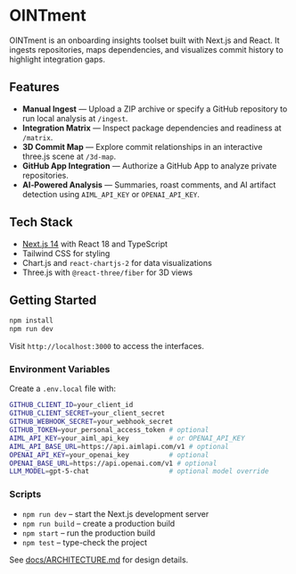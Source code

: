 # OINTment

OINTment is an onboarding insights toolset built with Next.js and React. It ingests repositories, maps dependencies, and visualizes commit history to highlight integration gaps.

## Features

- **Manual Ingest** &mdash; Upload a ZIP archive or specify a GitHub repository to run local analysis at `/ingest`.
- **Integration Matrix** &mdash; Inspect package dependencies and readiness at `/matrix`.
- **3D Commit Map** &mdash; Explore commit relationships in an interactive three.js scene at `/3d-map`.
- **GitHub App Integration** &mdash; Authorize a GitHub App to analyze private repositories.
- **AI‑Powered Analysis** &mdash; Summaries, roast comments, and AI artifact detection using `AIML_API_KEY` or `OPENAI_API_KEY`.

## Tech Stack

- [Next.js 14](https://nextjs.org) with React 18 and TypeScript
- Tailwind CSS for styling
- Chart.js and `react-chartjs-2` for data visualizations
- Three.js with `@react-three/fiber` for 3D views

## Getting Started

```bash
npm install
npm run dev
```

Visit `http://localhost:3000` to access the interfaces.

### Environment Variables

Create a `.env.local` file with:

```bash
GITHUB_CLIENT_ID=your_client_id
GITHUB_CLIENT_SECRET=your_client_secret
GITHUB_WEBHOOK_SECRET=your_webhook_secret
GITHUB_TOKEN=your_personal_access_token # optional
AIML_API_KEY=your_aiml_api_key          # or OPENAI_API_KEY
AIML_API_BASE_URL=https://api.aimlapi.com/v1 # optional
OPENAI_API_KEY=your_openai_key          # optional
OPENAI_BASE_URL=https://api.openai.com/v1 # optional
LLM_MODEL=gpt-5-chat                    # optional model override
```

### Scripts

- `npm run dev` &ndash; start the Next.js development server
- `npm run build` &ndash; create a production build
- `npm start` &ndash; run the production build
- `npm test` &ndash; type-check the project

See [docs/ARCHITECTURE.md](docs/ARCHITECTURE.md) for design details.

